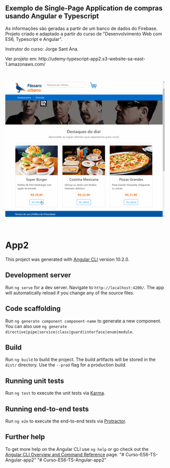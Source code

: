 ## Exemplo de Single-Page Application de compras usando Angular e Typescript
As informações são geradas a partir de um banco de dados do Firebase. Projeto criado e adaptado a partir do curso de "Desenvolvimento Web com ES6, Typescript e Angular".
<p>Instrutor do curso: Jorge Sant Ana.</p>
<p>Ver projeto em: http://udemy-typescript-app2.s3-website-sa-east-1.amazonaws.com/</p>

<p>&nbsp;</p>

![Preview](ReadMe/app2.gif)

<p>&nbsp;</p>


# App2

This project was generated with [Angular CLI](https://github.com/angular/angular-cli) version 10.2.0.

## Development server

Run `ng serve` for a dev server. Navigate to `http://localhost:4200/`. The app will automatically reload if you change any of the source files.

## Code scaffolding

Run `ng generate component component-name` to generate a new component. You can also use `ng generate directive|pipe|service|class|guard|interface|enum|module`.

## Build

Run `ng build` to build the project. The build artifacts will be stored in the `dist/` directory. Use the `--prod` flag for a production build.

## Running unit tests

Run `ng test` to execute the unit tests via [Karma](https://karma-runner.github.io).

## Running end-to-end tests

Run `ng e2e` to execute the end-to-end tests via [Protractor](http://www.protractortest.org/).

## Further help

To get more help on the Angular CLI use `ng help` or go check out the [Angular CLI Overview and Command Reference](https://angular.io/cli) page.
"# Curso-ES6-TS-Angular-app2" 
"# Curso-ES6-TS-Angular-app2" 
